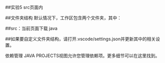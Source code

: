 ##实验5
src页面内

##文件夹结构
默认情况下，工作区包含两个文件夹，其中：

##src：当前页面下载 java

##如果要自定义文件夹结构，请打开.vscode/settings.json并更新其中的相关设置。

依赖管理
JAVA PROJECTS视图允许您管理依赖项。更多细节可以在这里找到。
